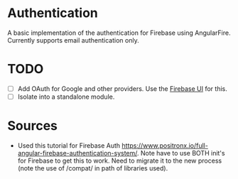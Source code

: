 # Authentication

A basic implementation of the authentication for Firebase using AngularFire. Currently supports email authentication only.

# TODO
- [ ] Add OAuth for Google and other providers. Use the [Firebase UI](https://github.com/firebase/firebaseui-web) for this.
- [ ] Isolate into a standalone module.

# Sources

- Used this tutorial for Firebase Auth https://www.positronx.io/full-angular-firebase-authentication-system/. Note have to use BOTH init's for Firebase to get this to work. Need to migrate it to the new process (note the use of /compat/ in path of libraries used).
